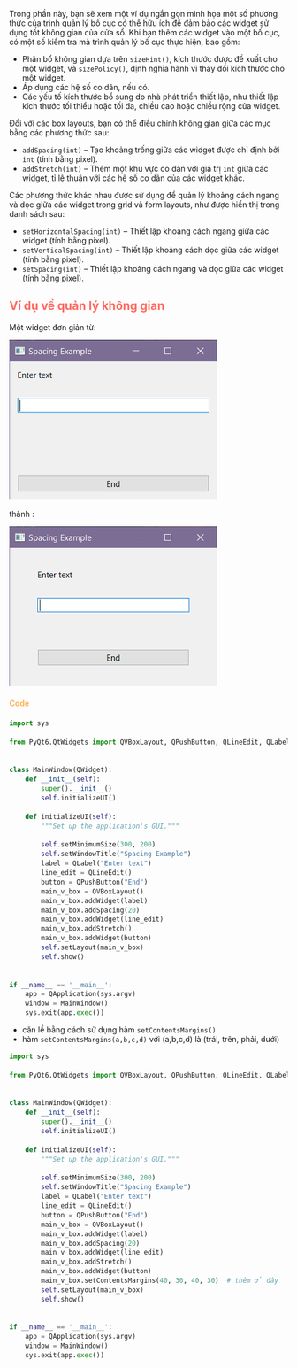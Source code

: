 Trong phần này, bạn sẽ xem một ví dụ ngắn gọn minh họa một số phương thức của trình quản lý bố cục có thể hữu ích để đảm bảo các widget sử dụng tốt không gian của cửa sổ. Khi bạn thêm các widget vào một bố cục, có một số kiểm tra mà trình quản lý bố cục thực hiện, bao gồm:

- Phân bổ không gian dựa trên `sizeHint()`, kích thước được đề xuất cho một widget, và `sizePolicy()`, định nghĩa hành vi thay đổi kích thước cho một widget.
- Áp dụng các hệ số co dãn, nếu có.
- Các yếu tố kích thước bổ sung do nhà phát triển thiết lập, như thiết lập kích thước tối thiểu hoặc tối đa, chiều cao hoặc chiều rộng của widget.

Đối với các box layouts, bạn có thể điều chỉnh không gian giữa các mục bằng các phương thức sau:

- `addSpacing(int)` – Tạo khoảng trống giữa các widget được chỉ định bởi `int` (tính bằng pixel).
- `addStretch(int)` – Thêm một khu vực co dãn với giá trị `int` giữa các widget, tỉ lệ thuận với các hệ số co dãn của các widget khác.

Các phương thức khác nhau được sử dụng để quản lý khoảng cách ngang và dọc giữa các widget trong grid và form layouts, như được hiển thị trong danh sách sau:

- `setHorizontalSpacing(int)` – Thiết lập khoảng cách ngang giữa các widget (tính bằng pixel).
- `setVerticalSpacing(int)` – Thiết lập khoảng cách dọc giữa các widget (tính bằng pixel).
- `setSpacing(int)` – Thiết lập khoảng cách ngang và dọc giữa các widget (tính bằng pixel).

## <span style="color:rgb(255, 105, 97)">Ví dụ về quản lý không gian</span>
Một widget đơn giản từ:

![](https://github.com/sakanaowo/PyQt-and-application/blob/main/Image/Pasted%20image%2020240806161340.png?raw=true)

thành :

![](https://github.com/sakanaowo/PyQt-and-application/blob/main/Image/Pasted%20image%2020240806161422.png?raw=true)

#### <span style="color:rgb(255, 179, 91)">Code</span> 
```python
import sys  
  
from PyQt6.QtWidgets import QVBoxLayout, QPushButton, QLineEdit, QLabel, QWidget, QApplication  
  
  
class MainWindow(QWidget):  
    def __init__(self):  
        super().__init__()  
        self.initializeUI()  
  
    def initializeUI(self):  
        """Set up the application's GUI."""  
  
        self.setMinimumSize(300, 200)  
        self.setWindowTitle("Spacing Example")  
        label = QLabel("Enter text")  
        line_edit = QLineEdit()  
        button = QPushButton("End")  
        main_v_box = QVBoxLayout()  
        main_v_box.addWidget(label)  
        main_v_box.addSpacing(20)  
        main_v_box.addWidget(line_edit)  
        main_v_box.addStretch()  
        main_v_box.addWidget(button)   
        self.setLayout(main_v_box)  
        self.show()  
  
  
if __name__ == '__main__':  
    app = QApplication(sys.argv)  
    window = MainWindow()  
    sys.exit(app.exec())
```

- căn lề bằng cách sử dụng hàm `setContentsMargins()`
- hàm `setContentsMargins(a,b,c,d)` với (a,b,c,d) là (trái, trên, phải, dưới) 
```python
import sys  
  
from PyQt6.QtWidgets import QVBoxLayout, QPushButton, QLineEdit, QLabel, QWidget, QApplication  
  
  
class MainWindow(QWidget):  
    def __init__(self):  
        super().__init__()  
        self.initializeUI()  
  
    def initializeUI(self):  
        """Set up the application's GUI."""  
  
        self.setMinimumSize(300, 200)  
        self.setWindowTitle("Spacing Example")  
        label = QLabel("Enter text")  
        line_edit = QLineEdit()  
        button = QPushButton("End")  
        main_v_box = QVBoxLayout()  
        main_v_box.addWidget(label)  
        main_v_box.addSpacing(20)  
        main_v_box.addWidget(line_edit)  
        main_v_box.addStretch()  
        main_v_box.addWidget(button)  
        main_v_box.setContentsMargins(40, 30, 40, 30)  # thêm ở đây
        self.setLayout(main_v_box)  
        self.show()  
  
  
if __name__ == '__main__':  
    app = QApplication(sys.argv)  
    window = MainWindow()  
    sys.exit(app.exec())
```

